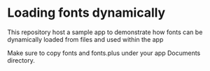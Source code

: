 # Loading fonts dynamically

This repository host a sample app to demonstrate how fonts can be dynamically loaded from files and used within the app

Make sure to copy fonts and fonts.plus under your app Documents directory.